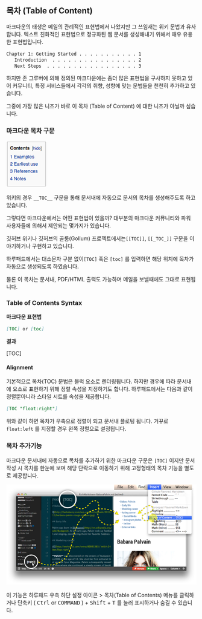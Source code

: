 ## 목차 (Table of Content)

마크다운의 태생은 메일의 관례적인 표현법에서 나왔지만 그 쓰임새는 위키 문법과 유사합니다. 텍스트 친화적인 표현법으로 정규화된 웹 문서를 생성해내기 위해서 매우 유용한 표현법입니다.

```
Chapter 1: Getting Started . . . . . . . . . . . 1
   Introduction  . . . . . . . . . . . . . . . . 2
   Next Steps  . . . . . . . . . . . . . . . . . 3
```
하지만 존 그루버에 의해 정의된 마크다운에는 좀더 많은 표현법을 구사하지 못하고 있어 커뮤니티, 특정 서비스들에서 각각의 취향, 성향에 맞는 문법들을 천천히 추가하고 있습니다.

그중에 가장 많은 니즈가 바로 이 목차 (Table of Content) 에 대한 니즈가 아닐까 싶습니다.

### 마크다운 목차 구문

![toc](images/001.png)

위키의 경우 `__TOC__`  구문을 통해 문서내에 자동으로 문서의 목차를 생성해주도록 하고 있습니다.

그렇다면 마크다운에서는 어떤 표현법이 있을까? 대부분의 마크다운 커뮤니티와 파워 사용자들에 의해서 제안되는 몇가지가 있습니다.

깃허브 위키나 깃허브의 골룸(Gollum) 프로젝트에서는`[[TOC]]`, `[[_TOC_]]` 구문을 이야기하거나 구현하고 있습니다.

하루패드에서는 대소문자 구분 없이`[TOC]` 혹은 `[toc]` 를 입력하면 해당 위치에 목차가 자동으로 생성되도록 하였습니다.

물론 이 목차는 문서내, PDF/HTML 출력도 가능하며 메일을 보낼때에도 그대로 표현됩니다.

### Table of Contents Syntax

**마크다운 표현법**

```markdown
[TOC] or [toc]
```

**결과**

[TOC]

#### Alignment

기본적으로 목차(TOC) 문법은 블럭 요소로 렌더링됩니다. 하지만 경우에 따라 문서내에 요소로 표현하기 위해 정렬 속성을 지정하기도 합니다. 하루패드에서는 다음과 같이 정렬뿐아니라 스타일 시트를 속성을 제공합니다.

```markdown
[TOC "float:right"]
```

위와 같이 하면 목차가 우측으로 정렬이 되고 문서내 플로팅 됩니다. 거꾸로 `float:left` 를 지정할 경우 왼쪽 정렬으로 설정됩니다.


### 목차 추가기능

마크다운 문서내에 자동으로 목차를 추가하기 위한 마크다운 구문은 `[TOC]` 이지만 문서 작성 시 목차를 한눈에 보며 해당 단락으로 이동하기 위해 고정형태의 목차 기능을 별도로 제공합니다.

![](images/003.png)

이 기능은 하루패드 우측 하단 설정 아이콘 > 목차(Table of Contents) 메뉴를 클릭하거나 단축키 ( <kbd>Ctrl</kbd> or <kbd>COMMAND</kbd> ) + <kbd>Shift</kbd> + <kbd>T</kbd> 를 눌러 표시하거나 숨길 수 있습니다.